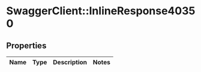 # SwaggerClient::InlineResponse40350

## Properties
Name | Type | Description | Notes
------------ | ------------- | ------------- | -------------

